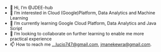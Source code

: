 - 👋 Hi, I’m @JDEE-hub
- 👀 I’m interested in Cloud (Google)Platform, Data Analytics and Machine Learning
- 🌱 I’m currently learning Google Cloud Platform, Data Analytics and Java Script
- 💞️ I’m looking to collaborate on further learning to enable me more practical experience
- 📫 How to reach me ...lucio747@gmail.com, jmanekewra@gmail.com.

<!---
JDEE-hub/JDEE-hub is a ✨ special ✨ repository because its `README.md` (this file) appears on your GitHub profile.
You can click the Preview link to take a look at your changes.
--->
